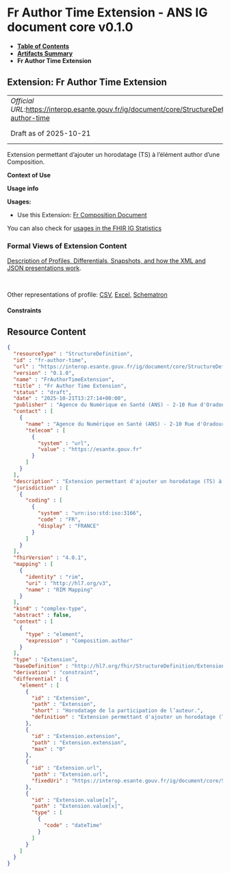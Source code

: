 # Fr Author Time Extension - ANS IG document core v0.1.0

* [**Table of Contents**](toc.md)
* [**Artifacts Summary**](artifacts.md)
* **Fr Author Time Extension**

## Extension: Fr Author Time Extension 

| | |
| :--- | :--- |
| *Official URL*:https://interop.esante.gouv.fr/ig/document/core/StructureDefinition/fr-author-time | *Version*:0.1.0 |
| Draft as of 2025-10-21 | *Computable Name*:FrAuthorTimeExtension |

Extension permettant d’ajouter un horodatage (TS) à l’élément author d’une Composition.

**Context of Use**

**Usage info**

**Usages:**

* Use this Extension: [Fr Composition Document](StructureDefinition-fr-composition-document.md)

You can also check for [usages in the FHIR IG Statistics](https://packages2.fhir.org/xig/ans.document.fr.core|current/StructureDefinition/fr-author-time)

### Formal Views of Extension Content

 [Description of Profiles, Differentials, Snapshots, and how the XML and JSON presentations work](http://build.fhir.org/ig/FHIR/ig-guidance/readingIgs.html#structure-definitions). 

 

Other representations of profile: [CSV](StructureDefinition-fr-author-time.csv), [Excel](StructureDefinition-fr-author-time.xlsx), [Schematron](StructureDefinition-fr-author-time.sch) 

#### Constraints



## Resource Content

```json
{
  "resourceType" : "StructureDefinition",
  "id" : "fr-author-time",
  "url" : "https://interop.esante.gouv.fr/ig/document/core/StructureDefinition/fr-author-time",
  "version" : "0.1.0",
  "name" : "FrAuthorTimeExtension",
  "title" : "Fr Author Time Extension",
  "status" : "draft",
  "date" : "2025-10-21T13:27:14+00:00",
  "publisher" : "Agence du Numérique en Santé (ANS) - 2-10 Rue d'Oradour-sur-Glane, 75015 Paris",
  "contact" : [
    {
      "name" : "Agence du Numérique en Santé (ANS) - 2-10 Rue d'Oradour-sur-Glane, 75015 Paris",
      "telecom" : [
        {
          "system" : "url",
          "value" : "https://esante.gouv.fr"
        }
      ]
    }
  ],
  "description" : "Extension permettant d'ajouter un horodatage (TS) à l'élément author d'une Composition.",
  "jurisdiction" : [
    {
      "coding" : [
        {
          "system" : "urn:iso:std:iso:3166",
          "code" : "FR",
          "display" : "FRANCE"
        }
      ]
    }
  ],
  "fhirVersion" : "4.0.1",
  "mapping" : [
    {
      "identity" : "rim",
      "uri" : "http://hl7.org/v3",
      "name" : "RIM Mapping"
    }
  ],
  "kind" : "complex-type",
  "abstract" : false,
  "context" : [
    {
      "type" : "element",
      "expression" : "Composition.author"
    }
  ],
  "type" : "Extension",
  "baseDefinition" : "http://hl7.org/fhir/StructureDefinition/Extension",
  "derivation" : "constraint",
  "differential" : {
    "element" : [
      {
        "id" : "Extension",
        "path" : "Extension",
        "short" : "Horodatage de la participation de l’auteur.",
        "definition" : "Extension permettant d'ajouter un horodatage (TS) à l'élément author d'une Composition."
      },
      {
        "id" : "Extension.extension",
        "path" : "Extension.extension",
        "max" : "0"
      },
      {
        "id" : "Extension.url",
        "path" : "Extension.url",
        "fixedUri" : "https://interop.esante.gouv.fr/ig/document/core/StructureDefinition/fr-author-time"
      },
      {
        "id" : "Extension.value[x]",
        "path" : "Extension.value[x]",
        "type" : [
          {
            "code" : "dateTime"
          }
        ]
      }
    ]
  }
}

```
